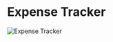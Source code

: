 # Expense Tracker
![Expense Tracker](https://github.com/user-attachments/assets/b26c50ad-85f8-4da8-a715-1a7225ca7a71)

